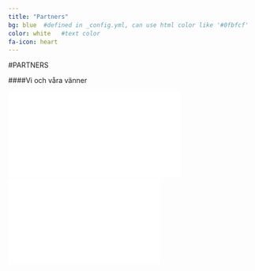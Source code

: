 ```yaml
---
title: "Partners"
bg: blue  #defined in _config.yml, can use html color like '#0fbfcf'
color: white   #text color
fa-icon: heart
---
```


#PARTNERS

####Vi och våra vänner

<div class="small.column">
<img src="img/hiq.png">
<img src="img/nkpingkommun.png">
</div>
